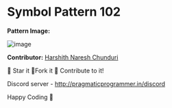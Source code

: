 # Symbol Pattern 102

**Pattern Image:**

![image](https://github.com/Harshith-19/Python-beginner-scripts/blob/main/Patterns/Symbol_Patterns/img/102.PNG)

**Contributor:** [Harshith Naresh Chunduri](https://github.com/Harshith-19)

:star2: Star it :fork_and_knife:Fork it :handshake: Contribute to it!

Discord server - http://pragmaticprogrammer.in/discord

Happy Coding :purple_heart:

